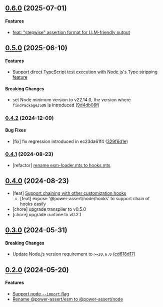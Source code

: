 ## [0.6.0](https://github.com/twada/power-assert-monorepo/releases/tag/node-0.6.0) (2025-07-01)

#### Features

* [feat: "stepwise" assertion format for LLM-friendly output](https://github.com/twada/power-assert-monorepo/pull/23)


## [0.5.0](https://github.com/twada/power-assert-monorepo/releases/tag/node-v0.5.0) (2025-06-10)


#### Features

* [Support direct TypeScript test execution with Node.js's Type stripping feature](https://github.com/twada/power-assert-monorepo/pull/22)


#### Breaking Changes

* set Node minimum version to v22.14.0, the version where `findPackageJSON` is introduced ([9d4db06f](https://github.com/twada/power-assert-monorepo/commit/9d4db06f54134ee0e56f132c8063aa21649c4f4f))


### [0.4.2](https://github.com/twada/power-assert-monorepo/releases/tag/node-v0.4.2) (2024-12-09)

#### Bug Fixes

  * [fix] fix regression introduced in ec23da61f4 ([329f6d1e](https://github.com/twada/power-assert-monorepo/commit/329f6d1edb8840744dc9478c6b0be521b5e5d9e1))


### [0.4.1](https://github.com/twada/power-assert-monorepo/releases/tag/node-v0.4.1) (2024-08-23)

  * [refactor] [rename esm-loader.mts to hooks.mts](https://github.com/twada/power-assert-monorepo/commit/ec23da61f484d18aa508f31b4b8a6964ea8afe11)


## [0.4.0](https://github.com/twada/power-assert-monorepo/releases/tag/node-v0.4.0) (2024-08-23)

  * [feat] [Support chaining with other customization hooks](https://github.com/twada/power-assert-monorepo/pull/17)
    * [feat] expose '@power-assert/node/hooks' to support chain of hooks easily
  * [chore] upgrade transpiler to v0.5.0
  * [chore] upgrade runtime to v0.2.1


## [0.3.0](https://github.com/twada/power-assert-monorepo/releases/tag/node-v0.3.0) (2024-05-31)


#### Breaking Changes

- Update Node.js version requirement to `>=20.6.0` ([cd618d17](https://github.com/twada/power-assert-monorepo/commit/cd618d1749cad6df954956de00492dfeb9afa397))


## [0.2.0](https://github.com/twada/power-assert-monorepo/releases/tag/node-v0.2.0) (2024-05-20)


#### Features

- [Support node `--import` flag](https://github.com/twada/power-assert-monorepo/pull/8)
- [Rename @power-assert/esm to @power-assert/node](https://github.com/twada/power-assert-monorepo/pull/9)
